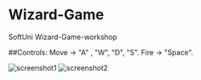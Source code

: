 # Wizard-Game
  SoftUni Wizard-Game-workshop

##Controls:
  Move -> "A" , "W", "D", "S".
  Fire -> "Space".

![screenshot1](https://user-images.githubusercontent.com/102332504/217396164-d0d0015f-db40-469b-a1db-af880cf31364.jpg)
![screenshot2](https://user-images.githubusercontent.com/102332504/217396168-e7e2ab69-a46e-404e-9a80-f1ceae25ca88.jpg)
